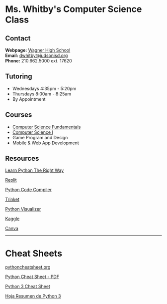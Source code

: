 # Ms. Whitby's Computer Science Class

## Contact
**Webpage:** [Wagner High School](https://judsonisd.org/domain/6785)<br>
**Email:** <dwhitby@judsonisd.org><br>
**Phone:** 210.662.5000 ext. 17620<br>

## Tutoring
- Wednesdays 4:35pm - 5:20pm
- Thursdays 8:00am - 8:25am
- By Appointment

## Courses
- [Computer Science Fundamentals](https://github.com/mswhitby/computer_science_fundmentals_2023)
- [Computer Science I](https://github.com/mswhitby/computer_science_2023)
- Game Program and Design
- Mobile & Web App Development

## Resources

[Learn Python The Right Way](https://learnpythontherightway.com/#read)

[Replit](https://replit.com/team/whs-tbirds)

[Python Code Compiler](https://www.onlinegdb.com/)

[Trinket](https://trinket.io/library/trinkets/create?lang=python3)

[Python Visualizer](https://pythontutor.com/visualize.html#mode=edit)

[Kaggle](https://www.kaggle.com/)

[Canva](https://www.canva.com/brand/join?token=iPrenhf0dFJZAWE5VFeLBg&brandingVariant=edu&referrer=team-invite)

---

# Cheat Sheets

[pythoncheatsheet.org](https://www.pythoncheatsheet.org/)

[Python Cheat Sheet - PDF](https://websitesetup.org/wp-content/uploads/2021/04/Python-cheat-sheet-April-2021.pdf)

[Python 3 Cheat Sheet](https://perso.limsi.fr/pointal/_media/python:cours:mementopython3-english.pdf)

[Hoja Resumen de Python 3](https://perso.limsi.fr/pointal/_media/python:cours:mementopython3-espanol.pdf)




